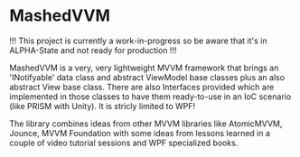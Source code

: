 MashedVVM
==========

!!! This project is currently a work-in-progress so be aware that it's in ALPHA-State and not ready for production !!!

MashedVVM is a very, very lightweight MVVM framework that brings an 'INotifyable' data class and 
abstract ViewModel base classes plus an also abstract View base class. There are also Interfaces 
provided which are implemented in those classes to have them ready-to-use in an IoC scenario 
(like PRISM with Unity). It is stricly limited to WPF!

The library combines ideas from other MVVM libraries like AtomicMVVM, Jounce, MVVM Foundation with
some ideas from lessons learned in a couple of video tutorial sessions and WPF specialized books. 

